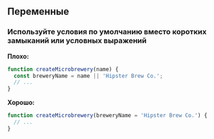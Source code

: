 ## Переменные

### Используйте условия по умолчанию вместо коротких замыканий или условных выражений

**Плохо:**

```javascript
function createMicrobrewery(name) {
  const breweryName = name || 'Hipster Brew Co.';
  // ...
}
```

**Хорошо:**

```javascript
function createMicrobrewery(breweryName = 'Hipster Brew Co.') {
  // ...
}
```